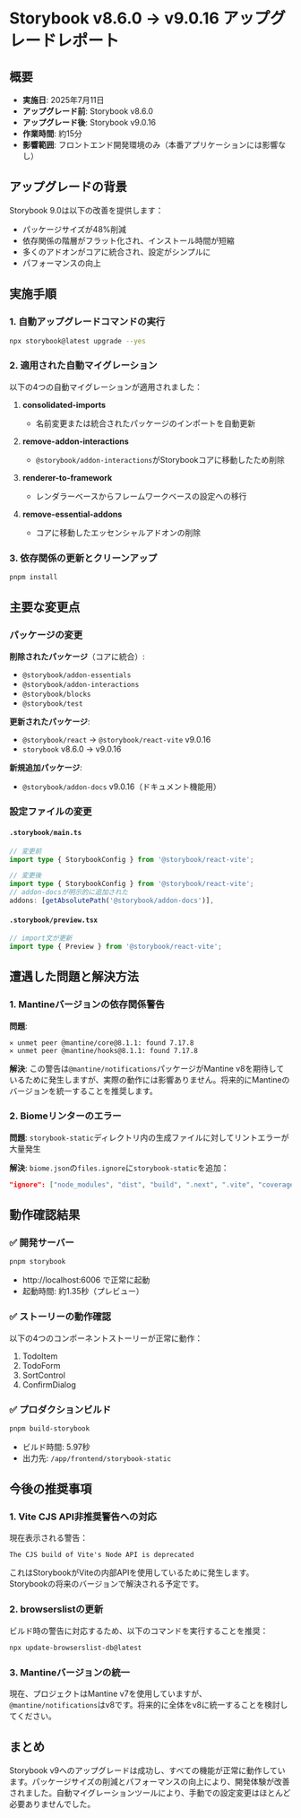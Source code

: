 # Storybook v8.6.0 → v9.0.16 アップグレードレポート

## 概要

- **実施日**: 2025年7月11日
- **アップグレード前**: Storybook v8.6.0
- **アップグレード後**: Storybook v9.0.16
- **作業時間**: 約15分
- **影響範囲**: フロントエンド開発環境のみ（本番アプリケーションには影響なし）

## アップグレードの背景

Storybook 9.0は以下の改善を提供します：
- パッケージサイズが48%削減
- 依存関係の階層がフラット化され、インストール時間が短縮
- 多くのアドオンがコアに統合され、設定がシンプルに
- パフォーマンスの向上

## 実施手順

### 1. 自動アップグレードコマンドの実行

```bash
npx storybook@latest upgrade --yes
```

### 2. 適用された自動マイグレーション

以下の4つの自動マイグレーションが適用されました：

1. **consolidated-imports**
   - 名前変更または統合されたパッケージのインポートを自動更新

2. **remove-addon-interactions**
   - `@storybook/addon-interactions`がStorybookコアに移動したため削除

3. **renderer-to-framework**
   - レンダラーベースからフレームワークベースの設定への移行

4. **remove-essential-addons**
   - コアに移動したエッセンシャルアドオンの削除

### 3. 依存関係の更新とクリーンアップ

```bash
pnpm install
```

## 主要な変更点

### パッケージの変更

**削除されたパッケージ**（コアに統合）:
- `@storybook/addon-essentials`
- `@storybook/addon-interactions`
- `@storybook/blocks`
- `@storybook/test`

**更新されたパッケージ**:
- `@storybook/react` → `@storybook/react-vite` v9.0.16
- `storybook` v8.6.0 → v9.0.16

**新規追加パッケージ**:
- `@storybook/addon-docs` v9.0.16（ドキュメント機能用）

### 設定ファイルの変更

#### `.storybook/main.ts`
```typescript
// 変更前
import type { StorybookConfig } from '@storybook/react-vite';

// 変更後
import type { StorybookConfig } from '@storybook/react-vite';
// addon-docsが明示的に追加された
addons: [getAbsolutePath('@storybook/addon-docs')],
```

#### `.storybook/preview.tsx`
```typescript
// import文が更新
import type { Preview } from '@storybook/react-vite';
```

## 遭遇した問題と解決方法

### 1. Mantineバージョンの依存関係警告

**問題**: 
```
✕ unmet peer @mantine/core@8.1.1: found 7.17.8
✕ unmet peer @mantine/hooks@8.1.1: found 7.17.8
```

**解決**: 
この警告は`@mantine/notifications`パッケージがMantine v8を期待しているために発生しますが、実際の動作には影響ありません。将来的にMantineのバージョンを統一することを推奨します。

### 2. Biomeリンターのエラー

**問題**: 
`storybook-static`ディレクトリ内の生成ファイルに対してリントエラーが大量発生

**解決**: 
`biome.json`の`files.ignore`に`storybook-static`を追加：
```json
"ignore": ["node_modules", "dist", "build", ".next", ".vite", "coverage", "storybook-static"]
```

## 動作確認結果

### ✅ 開発サーバー
```bash
pnpm storybook
```
- http://localhost:6006 で正常に起動
- 起動時間: 約1.35秒（プレビュー）

### ✅ ストーリーの動作確認
以下の4つのコンポーネントストーリーが正常に動作：
1. TodoItem
2. TodoForm
3. SortControl
4. ConfirmDialog

### ✅ プロダクションビルド
```bash
pnpm build-storybook
```
- ビルド時間: 5.97秒
- 出力先: `/app/frontend/storybook-static`

## 今後の推奨事項

### 1. Vite CJS API非推奨警告への対応

現在表示される警告：
```
The CJS build of Vite's Node API is deprecated
```

これはStorybookがViteの内部APIを使用しているために発生します。Storybookの将来のバージョンで解決される予定です。

### 2. browserslistの更新

ビルド時の警告に対応するため、以下のコマンドを実行することを推奨：
```bash
npx update-browserslist-db@latest
```

### 3. Mantineバージョンの統一

現在、プロジェクトはMantine v7を使用していますが、`@mantine/notifications`はv8です。将来的に全体をv8に統一することを検討してください。

## まとめ

Storybook v9へのアップグレードは成功し、すべての機能が正常に動作しています。パッケージサイズの削減とパフォーマンスの向上により、開発体験が改善されました。自動マイグレーションツールにより、手動での設定変更はほとんど必要ありませんでした。